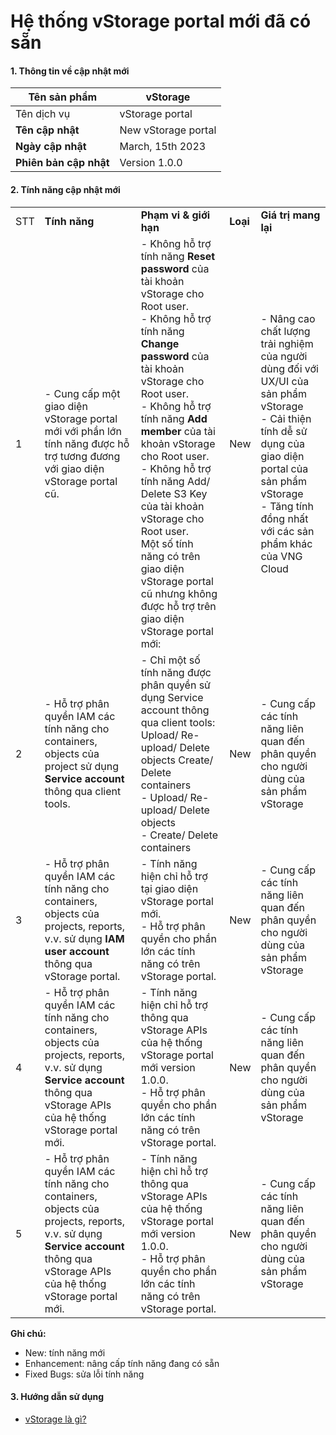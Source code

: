 # Hệ thống vStorage portal mới đã có sẵn

#### 1. Thông tin về cập nhật mới 

| **Tên sản phẩm**       | vStorage            |
| ---------------------- | ------------------- |
| Tên dịch vụ            | vStorage portal     |
| **Tên cập nhật**       | New vStorage portal |
| **Ngày cập nhật**      | March, 15th 2023    |
| **Phiên bản cập nhật** | Version 1.0.0       |

#### 2. Tính năng cập nhật mới 

|  |  |  |  |  |
| --- | --- | --- | --- | --- |
| STT | **Tính năng** | **Phạm vi & giới hạn** | **Loại** | **Giá trị mang lại** |
| 1 | - Cung cấp một giao diện vStorage portal mới với phần lớn tính năng được hỗ trợ tương đương với giao diện vStorage portal cũ. | - Không hỗ trợ tính năng  **Reset password**  của tài khoản vStorage cho Root user. <br> - Không hỗ trợ tính năng  **Change password**  của tài khoản vStorage cho Root user. <br> - Không hỗ trợ tính năng  **Add member**  của tài khoản vStorage cho Root user. <br> - Không hỗ trợ tính năng Add/ Delete S3 Key của tài khoản vStorage cho Root user. <br> Một số tính năng có trên giao diện vStorage portal cũ nhưng không được hỗ trợ trên giao diện vStorage portal mới: | New | - Nâng cao chất lượng trải nghiệm của người dùng đối với UX/UI của sản phẩm vStorage <br> - Cải thiện tính dễ sử dụng của giao diện portal của sản phẩm vStorage <br> - Tăng tính đồng nhất với các sản phẩm khác của VNG Cloud |
| 2 | - Hỗ trợ phân quyền IAM các tính năng cho containers, objects của project sử dụng  **Service account**  thông qua client tools. | - Chỉ một số tính năng được phân quyền sử dụng Service account thông qua client tools: Upload/ Re-upload/ Delete objects Create/ Delete containers <br> - Upload/ Re-upload/ Delete objects <br> - Create/ Delete containers | New | - Cung cấp các tính năng liên quan đến phân quyền cho người dùng của sản phẩm vStorage |
| 3 | - Hỗ trợ phân quyền IAM các tính năng cho containers, objects của projects, reports, v.v. sử dụng  **IAM user account**  thông qua vStorage portal. | - Tính năng hiện chỉ hỗ trợ tại giao diện vStorage portal mới. <br> - Hỗ trợ phân quyền cho phần lớn các tính năng có trên vStorage portal. | New | - Cung cấp các tính năng liên quan đến phân quyền cho người dùng của sản phẩm vStorage |
| 4 | - Hỗ trợ phân quyền IAM các tính năng cho containers, objects của projects, reports, v.v. sử dụng  **Service account**  thông qua vStorage APIs của hệ thống vStorage portal mới. | - Tính năng hiện chỉ hỗ trợ thông qua vStorage APIs của hệ thống vStorage portal mới version 1.0.0. <br> - Hỗ trợ phân quyền cho phần lớn các tính năng có trên vStorage portal. | New | - Cung cấp các tính năng liên quan đến phân quyền cho người dùng của sản phẩm vStorage |
| 5 | - Hỗ trợ phân quyền IAM các tính năng cho containers, objects của projects, reports, v.v. sử dụng  **Service account**  thông qua vStorage APIs của hệ thống vStorage portal mới. | - Tính năng hiện chỉ hỗ trợ thông qua vStorage APIs của hệ thống vStorage portal mới version 1.0.0. <br> - Hỗ trợ phân quyền cho phần lớn các tính năng có trên vStorage portal. | New | - Cung cấp các tính năng liên quan đến phân quyền cho người dùng của sản phẩm vStorage |

**Ghi chú:**

* New: tính năng mới
* Enhancement: nâng cấp tính năng đang có sẵn
* Fixed Bugs: sửa lỗi tính năng

#### 3. Hướng dẫn sử dụng 

* [vStorage là gì?](https://docs.vngcloud.vn/vng-cloud-document/vn/vstorage/object-storage/vstorage-hcm03/vstorage-la-gi)
